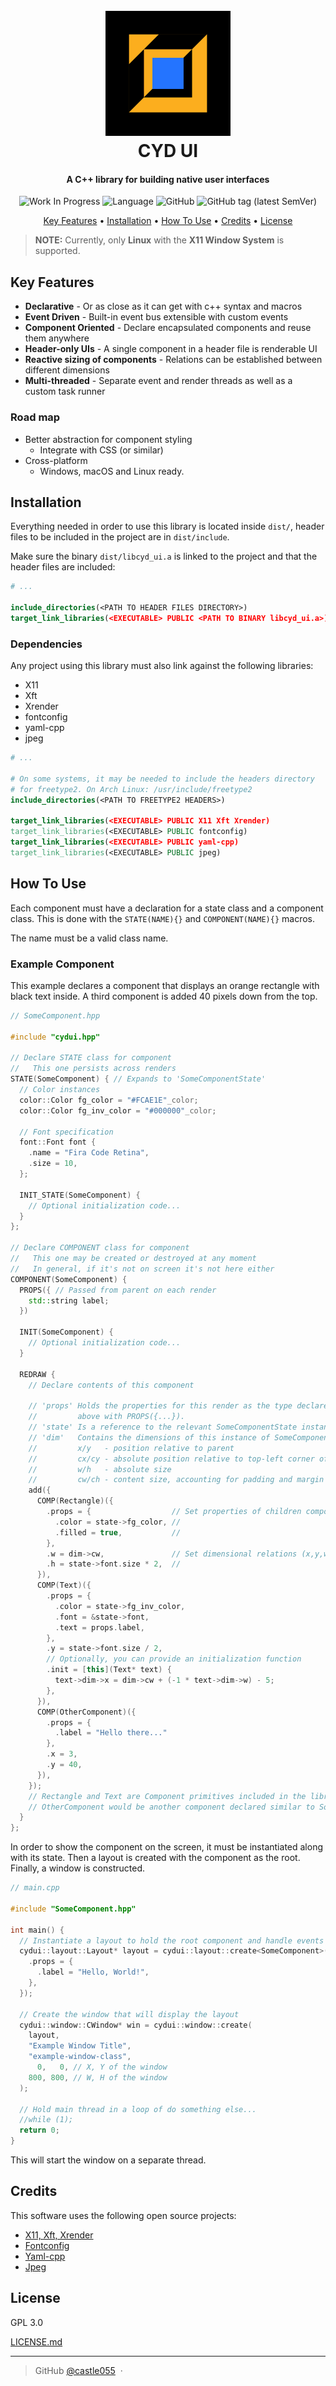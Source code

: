 
<h1 align="center">
  <br>
  <img src="logo.png" alt="Cyd UI" width="200">
  <br>
  CYD UI
  <br>
</h1>

<h4 align="center">A C++ library for building native user interfaces</h4>

<p align="center">
<img alt="Work In Progress" src="https://img.shields.io/badge/-WIP-red?&style=for-the-badge">
<img alt="Language" src="https://img.shields.io/badge/LANG-C%2B%2B-blue?&style=for-the-badge&logo=c%2B%2B&logoColor=blue">
<img alt="GitHub" src="https://img.shields.io/github/license/castle055/cyd-ui?style=for-the-badge">
<img alt="GitHub tag (latest SemVer)" src="https://img.shields.io/github/v/tag/castle055/cyd-ui?color=%23fcae1e&label=latest&sort=semver&style=for-the-badge">
</p>

<p align="center">
  <a href="#key-features">Key Features</a> •
  <a href="#installation">Installation</a> •
  <a href="#how-to-use">How To Use</a> •
  <a href="#credits">Credits</a> •
  <a href="#license">License</a>
</p>

> **NOTE:** 
> Currently, only **Linux** with the **X11 Window System** is supported.

## Key Features

* **Declarative** - Or as close as it can get with c++ syntax and macros
* **Event Driven** - Built-in event bus extensible with custom events
* **Component Oriented** - Declare encapsulated components and reuse them anywhere
* **Header-only UIs** - A single component in a header file is renderable UI
* **Reactive sizing of components** - Relations can be established between different dimensions
* **Multi-threaded** - Separate event and render threads as well as a custom task runner

### Road map

* Better abstraction for component styling
  - Integrate with CSS (or similar)
* Cross-platform
  - Windows, macOS and Linux ready.

## Installation

Everything needed in order to use this library is located inside `dist/`, header files to be included in the project are in `dist/include`.

Make sure the binary `dist/libcyd_ui.a` is linked to the project and that the header files are included:

```cmake
# ...

include_directories(<PATH TO HEADER FILES DIRECTORY>)
target_link_libraries(<EXECUTABLE> PUBLIC <PATH TO BINARY libcyd_ui.a>)
```

### Dependencies

Any project using this library must also link against the following libraries:

- X11
- Xft
- Xrender
- fontconfig
- yaml-cpp
- jpeg

```cmake
# ...

# On some systems, it may be needed to include the headers directory
# for freetype2. On Arch Linux: /usr/include/freetype2
include_directories(<PATH TO FREETYPE2 HEADERS>)

target_link_libraries(<EXECUTABLE> PUBLIC X11 Xft Xrender)
target_link_libraries(<EXECUTABLE> PUBLIC fontconfig)
target_link_libraries(<EXECUTABLE> PUBLIC yaml-cpp)
target_link_libraries(<EXECUTABLE> PUBLIC jpeg)
```

## How To Use

Each component must have a declaration for a state class and a component class. This is done with the `STATE(NAME){}` and `COMPONENT(NAME){}` macros.

The name must be a valid class name.


### Example Component
This example declares a component that displays an orange rectangle with black text inside.
A third component is added 40 pixels down from the top.

```cpp
// SomeComponent.hpp

#include "cydui.hpp"

// Declare STATE class for component
//   This one persists across renders
STATE(SomeComponent) { // Expands to 'SomeComponentState'
  // Color instances
  color::Color fg_color = "#FCAE1E"_color;
  color::Color fg_inv_color = "#000000"_color;
  
  // Font specification
  font::Font font {
    .name = "Fira Code Retina",
    .size = 10,
  };
  
  INIT_STATE(SomeComponent) {
    // Optional initialization code...
  }
};

// Declare COMPONENT class for component
//   This one may be created or destroyed at any moment
//   In general, if it's not on screen it's not here either
COMPONENT(SomeComponent) {
  PROPS({ // Passed from parent on each render
    std::string label;
  })
  
  INIT(SomeComponent) {
    // Optional initialization code...
  }
  
  REDRAW {
    // Declare contents of this component
    
    // 'props' Holds the properties for this render as the type declared
    //         above with PROPS({...}).
    // 'state' Is a reference to the relevant SomeComponentState instance.
    // 'dim'   Contains the dimensions of this instance of SomeComponent.
    //         x/y   - position relative to parent
    //         cx/cy - absolute position relative to top-left corner of the window
    //         w/h   - absolute size
    //         cw/ch - content size, accounting for padding and margin
    add({
      COMP(Rectangle)({
        .props = {                  // Set properties of children component
          .color = state->fg_color, //
          .filled = true,           //
        },
        .w = dim->cw,               // Set dimensional relations (x,y,w,h)
        .h = state->font.size * 2,  //
      }),
      COMP(Text)({
        .props = {
          .color = state->fg_inv_color,
          .font = &state->font,
          .text = props.label,
        },
        .y = state->font.size / 2,
        // Optionally, you can provide an initialization function
        .init = [this](Text* text) {
          text->dim->x = dim->cw + (-1 * text->dim->w) - 5;
        },
      }),
      COMP(OtherComponent)({
        .props = {
          .label = "Hello there..."
        },
        .x = 3,
        .y = 40,
      }),
    });
    // Rectangle and Text are Component primitives included in the library
    // OtherComponent would be another component declared similar to SomeComponent
  }
};
```

In order to show the component on the screen, it must be instantiated along with its state.
Then a layout is created with the component as the root.
Finally, a window is constructed.

```cpp
// main.cpp

#include "SomeComponent.hpp"

int main() {
  // Instantiate a layout to hold the root component and handle events
  cydui::layout::Layout* layout = cydui::layout::create<SomeComponent>({
    .props = {
      .label = "Hello, World!",
    },
  });
  
  // Create the window that will display the layout
  cydui::window::CWindow* win = cydui::window::create(
    layout,
    "Example Window Title",
    "example-window-class",
      0,   0, // X, Y of the window
    800, 800, // W, H of the window
  );
  
  // Hold main thread in a loop of do something else...
  //while (1);
  return 0;
}
```

This will start the window on a separate thread.

## Credits

This software uses the following open source projects:

- [X11, Xft, Xrender](https://xorg.freedesktop.org)
- [Fontconfig](http://www.freedesktop.org/wiki/Software/fontconfig)
- [Yaml-cpp](https://github.com/jbeder/yaml-cpp)
- [Jpeg](https://libjpeg-turbo.org)

## License

GPL 3.0

[LICENSE.md](LICENSE.md)

---

> GitHub [@castle055](https://github.com/castle055) &nbsp;&middot;&nbsp;

